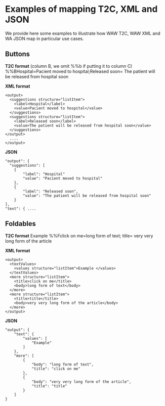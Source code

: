 # Examples of mapping T2C, XML and JSON #
We provide here some examples to illustrate how WAW T2C, WAW XML and WA JSON map in particular use cases.

## Buttons ##

**T2C format** (column B, we omit %%b if putting it to column C)
	%%BHospital=Pacient moved to hospital;Released soon= The patient will be released from hospital soon

 
**XML format**

    <output>
      <suggestions structure="listItem">
        <label>Hospital</label>
        <value>Pacient moved to hospital</value>
      </suggestions>
      <suggestions structure="listItem">
        <label>Released soon</label>
        <value>The patient will be released from hospital soon</value>
      </suggestions>
    </output>
      ....
    </output>


**JSON**

    "output": {
      "suggestions": [
        {
            "label": "Hospital"
            "value": "Pacient moved to hospital"
        }, 
        {
            "label": "Released soon",
            "value": "The patient will be released from hospital soon"
        }
    ],
    "text": { ....


## Foldables ##

**T2C format** 
	Example %%Fclick on me=long form of text; title= very very long form of the article
 
**XML format**

    <output>
      <textValues>
        <values structure="listItem">Example </values>
      </textValues>
      <more structure="listItem">
        <title>click on me</title>
        <body>long form of text</body>
      </more>
      <more structure="listItem">
        <title>title</title>
        <body>very very long form of the article</body>
      </more>
    </output>


**JSON**

    "output": {
        "text": {
            "values": [
                "Example"
            ]
        }, 
        "more": [
            {
                "body": "long form of text", 
                "title": "click on me"
            }, 
            {
                "body": "very very long form of the article", 
                "title": "title"
            }
        ]
    }

